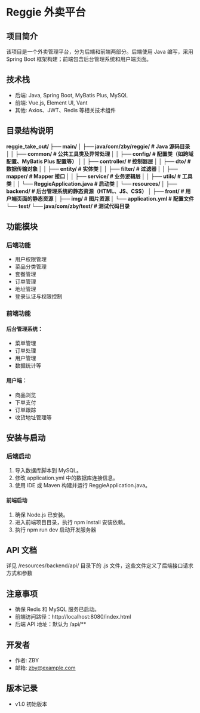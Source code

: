 # Reggie 外卖平台

## 项目简介
该项目是一个外卖管理平台，分为后端和前端两部分。后端使用 Java 编写，采用 Spring Boot 框架构建；前端包含后台管理系统和用户端页面。

## 技术栈

* 后端: Java, Spring Boot, MyBatis Plus, MySQL
* 前端: Vue.js, Element UI, Vant
* 其他: Axios、JWT、Redis 等相关技术组件

## 目录结构说明

**reggie_take_out/
├── main/
│   ├── java/com/zby/reggie/        # Java 源码目录
│   │   ├── common/                 # 公共工具类及异常处理
│   │   ├── config/                 # 配置类（如跨域配置、MyBatis Plus 配置等）
│   │   ├── controller/             # 控制器层
│   │   ├── dto/                    # 数据传输对象
│   │   ├── entity/                 # 实体类
│   │   ├── filter/                 # 过滤器
│   │   ├── mapper/                 # Mapper 接口
│   │   ├── service/                # 业务逻辑层
│   │   ├── utils/                  # 工具类
│   │   └── ReggieApplication.java  # 启动类
│   └── resources/
│       ├── backend/                # 后台管理系统的静态资源（HTML、JS、CSS）
│       ├── front/                  # 用户端页面的静态资源
│       ├── img/                    # 图片资源
│       └── application.yml         # 配置文件
└── test/
└── java/com/zby/test/          # 测试代码目录**

## 功能模块

### 后端功能

* 用户权限管理
* 菜品分类管理
* 套餐管理
* 订单管理
* 地址管理
* 登录认证与权限控制


### 前端功能

#### 后台管理系统：

* 菜单管理
* 订单处理
* 用户管理
* 数据统计等

#### 用户端：

* 商品浏览
* 下单支付
* 订单跟踪
* 收货地址管理等

## 安装与启动

### 后端启动

1. 导入数据库脚本到 MySQL。
2. 修改 application.yml 中的数据库连接信息。
3. 使用 IDE 或 Maven 构建并运行 ReggieApplication.java。

#### 前端启动

1. 确保 Node.js 已安装。
2. 进入前端项目目录，执行 npm install 安装依赖。
3. 执行 npm run dev 启动开发服务器

## API 文档

详见 /resources/backend/api/ 目录下的 .js 文件，这些文件定义了后端接口请求方式和参数

## 注意事项

* 确保 Redis 和 MySQL 服务已启动。
* 前端访问路径：http://localhost:8080/index.html
* 后端 API 地址：默认为 /api/**

## 开发者

* 作者: ZBY
* 邮箱: zby@example.com

## 版本记录

* v1.0 初始版本